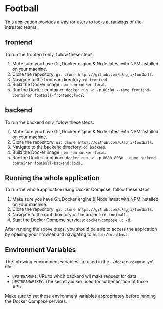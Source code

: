 # Football

This application provides a way for users to looks at rankings of their intrested teams.

## frontend

To run the frontend only, follow these steps:

1. Make sure you have Git, Docker engine & Node latest with NPM installed on your machine.
2. Clone the repository: `git clone https://github.com/LRagji/football`.
3. Navigate to the frontend directory: `cd frontend`.
4. Build the Docker image: `npm run docker-local`.
5. Run the Docker container: `docker run -d -p 80:80 --name frontend-container football-frontend:local`.

## backend

To run the backend only, follow these steps:

1. Make sure you have Git, Docker engine & Node latest with NPM installed on your machine.
2. Clone the repository: `git clone https://github.com/LRagji/football`.
3. Navigate to the backend directory: `cd backend`.
4. Build the Docker image: `npm run docker-local`.
5. Run the Docker container: `docker run -d -p 8080:8080 --name backend-container football-backend:local`.

## Running the whole application

To run the whole application using Docker Compose, follow these steps:

1. Make sure you have Git, Docker engine & Node latest with NPM installed on your machine.
2. Clone the repository: `git clone https://github.com/LRagji/football`.
3. Navigate to the root directory of the project: `cd football`.
4. Start the Docker Compose services: `docker-compose up -d`.

After running the above steps, you should be able to access the application by opening your browser and navigating to `http://localhost`.

## Environment Variables

The following environment variables are used in the `./docker-compose.yml` file:

- `UPSTREAMAPI`: URL to which backend wil make request for data.
- `UPSTREAMAPIKEY`: The secret api key used for authentication of those APIs.

Make sure to set these environment variables appropriately before running the Docker Compose services.
